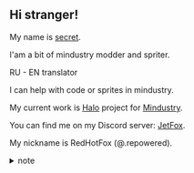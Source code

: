 ## Hi stranger! 

My name is [secret](https://github.com/lordReddx).<p>

I'am a bit of mindustry modder and spriter.<p>
RU - EN translator<p>
I can help with code or sprites in mindustry.<p>
My current work is [Halo](https://github.com/lordReddx/Halo) project for [Mindustry](https://github.com/Anuken/Mindustry).<p>

You can find me on my Discord server: [JetFox](https://discord.gg/YkPWUQ8PqT).<p>
My nickname is RedHotFox (@.repowered).<p>



<details>
  <summary>note</summary>
  You don't know how to see sunset of world.
</details>
